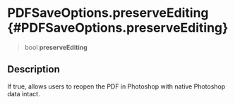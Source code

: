 PDFSaveOptions.preserveEditing {#PDFSaveOptions.preserveEditing}
==============================

> bool **preserveEditing**

Description
-----------

If true, allows users to reopen the PDF in Photoshop with native
Photoshop data intact.
